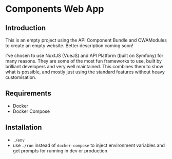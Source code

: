 # Components Web App

## Introduction
This is an empty project using the API Component Bundle and CWAModules to create an empty website. Better description coming soon!

I've chosen to use NuxtJS (VueJS) and API Platform (built on Symfony) for many reasons. They are some of the most fun frameworks to use, built by brilliant developers and very well maintained. This combines them to show what is possible, and mostly just using the standard features without heavy customisation.

## Requirements
- Docker
- Docker Compose

## Installation
- `./env`
- use `./run` instead of `docker-compose` to inject environment variables and get prompts for running in dev or production